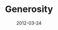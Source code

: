 ---
layout: message
category: message
series: "Game Changers"
title: "Generosity "
date: 2012-03-24
audio-description: "Brian Tome talks about trusting God through our generosity."
audio: "http://www.crossroads.net/players/media/hq/gamechangers_03.mp3"
audio-title: "Generosity"
audio-duration: "51&#58;55"
program-description: "Brian Tome talks about trusting God through our generosity."
program: "http://www.crossroads.net/players/media/hq/03_24-25_12Program.pdf"
program-title: "Generosity"
video-description: "Brian Tome talks about trusting God through our generosity."
video-title: "Generosity"
video: "https://s3.amazonaws.com/crossroadsvideomessages/gamechangers_03.mp4"
video-poster: "https://www.crossroads.net/uploadedfiles/gamechangers_03_still.jpg"
---